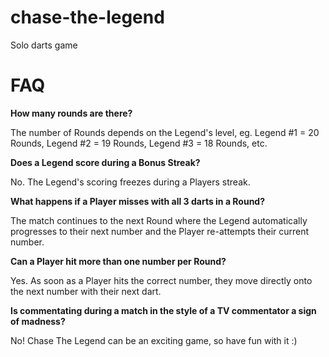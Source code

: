 # chase-the-legend
Solo darts game

# FAQ

**How many rounds are there?**

The number of Rounds depends on the Legend's level, eg. Legend #1 = 20 Rounds, Legend #2 = 19 Rounds, Legend #3 = 18 Rounds, etc.

**Does a Legend score during a Bonus Streak?**

No. The Legend's scoring freezes during a Players streak.

**What happens if a Player misses with all 3 darts in a Round?**

The match continues to the next Round where the Legend automatically progresses to their next number and the Player re-attempts their current number.

**Can a Player hit more than one number per Round?**

Yes. As soon as a Player hits the correct number, they move directly onto the next number with their next dart.

**Is commentating during a match in the style of a TV commentator a sign of madness?**

No! Chase The Legend can be an exciting game, so have fun with it :)
